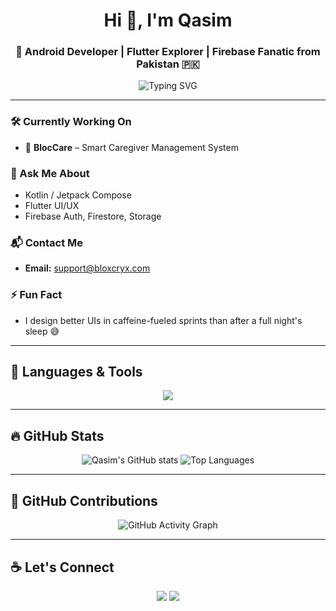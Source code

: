<h1 align="center">Hi 👋, I'm Qasim</h1>
<h3 align="center">🚀 Android Developer | Flutter Explorer | Firebase Fanatic from Pakistan 🇵🇰</h3>

<p align="center">
  <img src="https://readme-typing-svg.demolab.com?font=Fira+Code&size=20&pause=1000&color=F75C7E&width=435&lines=Building+BlocCare+for+caregivers;Flutter+%2B+Firebase+lover;Android+UI+is+my+vibe;Always+learning+new+tools!" alt="Typing SVG" />
</p>

---

### 🛠️ Currently Working On
- 🔭 **BlocCare** – Smart Caregiver Management System


### 🧠 Ask Me About
- Kotlin / Jetpack Compose
- Flutter UI/UX
- Firebase Auth, Firestore, Storage

### 📬 Contact Me
- **Email:** support@bloxcryx.com

### ⚡ Fun Fact
- I design better UIs in caffeine-fueled sprints than after a full night's sleep 😅

---

## 🧰 Languages & Tools

<p align="center">
  <img src="https://skillicons.dev/icons?i=kotlin,flutter,dart,java,androidstudio,firebase,figma,xd,illustrator,photoshop,sqlite,mysql,python,c,postman,git,zapier,unreal" />
</p>

---

## 🔥 GitHub Stats

<p align="center">
  <img src="https://github-readme-stats.vercel.app/api?username=qasimxlr&show_icons=true&theme=radical" alt="Qasim's GitHub stats" />
  <img src="https://github-readme-stats.vercel.app/api/top-langs/?username=qasimxlr&layout=compact&theme=radical" alt="Top Languages" />
</p>

---

## 🧩 GitHub Contributions

<p align="center">
  <img src="https://github-readme-activity-graph.cyclic.app/graph?username=qasimxlr&theme=rogue" alt="GitHub Activity Graph" />
</p>

---

## ☕ Let's Connect

<p align="center">
  <a href="mailto:support@bloxcryx.com"><img src="https://img.shields.io/badge/Email-D14836?style=for-the-badge&logo=gmail&logoColor=white"/></a>
  <a href="https://github.com/qasimxlr"><img src="https://img.shields.io/badge/GitHub-000000?style=for-the-badge&logo=github&logoColor=white"/></a>
</p>
